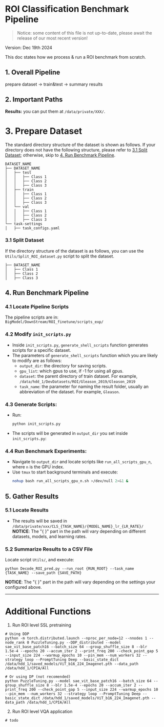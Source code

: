 # ROI Classification Benchmark Pipeline
> Notice: some content of this file is not up-to-date, please await the release of our most recent version!

Version: Dec 19th 2024

This doc states how we process & run a ROI benchmark from scratch.

## **1. Overall Pipeline**
prepare dataset -> train&test -> summary results


## **2. Important Paths**

**Results:** you can put them at `/data/private/XXX/`.


# **3. Prepare Dataset**
The standard directory structure of the dataset is shown as follows.
If your directory does not have the following structure, please refer to [3.1 Split Dataset](#31-split-dataset); otherwise, skip to [4. Run Benchmark Pipeline](#4-run-benchmark-pipeline).
```
DATASET_NAME
├── DATASET_NAME
│   ├── test
│   │   ├── Class 1
│   │   ├── Class 2
│   │   ├── Class 3
│   ├── train
│   │   ├── Class 1
│   │   ├── Class 2
│   │   ├── Class 3
│   └── val
│   │   ├── Class 1
│   │   ├── Class 2
│   │   ├── Class 3
└── task-settings
│   ├── task_configs.yaml
```


### **3.1 Split Dataset**
If the directory structure of the dataset is as follows, you can use the `Utils/Split_ROI_dataset.py` script to split the dataset.
```
├── DATASET_NAME
│   ├── Class 1
│   ├── Class 2
│   ├── Class 3
```


## **4. Run Benchmark Pipeline**

### **4.1 Locate Pipeline Scripts**  
   The pipeline scripts are in:  
   `BigModel/DownStream/ROI_finetune/scripts_exp/`


### **4.2 Modify `init_scripts.py`**
   - Inside `init_scripts.py`, `generate_shell_scripts` function generates scripts for a specific dataset.
   - The parameters of `generate_shell_scripts` function which you are likely to modify are as follows:
      * `output_dir`: the directory for saving scripts.
      * `gpu_list`: which gpus to use, if -1 for using all gpus.
      * `dataset`: the parent directory of train dataset. 
         For example, `/data/hdd_1/DevDatasets/ROI/Gleason_2019/Gleason_2019`
      * `task_name`: the parameter for naming the result folder, usually an abbreviation of the dataset. For example, `Gleason`.


### **4.3 Generate Scripts:**  
   - Run:  
     ```bash
     python init_scripts.py
     ```
   - The scripts will be generated in `output_dir` you set inside `init_scripts.py`:


### **4.4 Run Benchmark Experiments:**  
   - Navigate to `output_dir` and locate scripts like `run_all_scripts_gpu_n`, where `n` is the GPU index.
   - Use `tmux` to start background terminals and execute:  
     ```bash
     nohup bash run_all_scripts_gpu_n.sh >/dev/null 2>&1 &
     ```

## **5. Gather Results**

### **5.1 Locate Results**
- The results will be saved in `/data/private/xxx/CLS_{TASK_NAME}/{MODEL_NAME}_lr_{LR_RATE}/`
**NOTICE**: The "{ }" part in the path will vary depending on different datasets, models, and learning rates.
   

### **5.2 Summarize Results to a CSV File**

Locate script `Utils/`, and execute:
```shell
python Decode_ROI_pred.py --run_root {RUN_ROOT} --task_name {TASK_NAME} --save_path {SAVE_PATH}
```
**NOTICE**: The "{ }" part in the path will vary depending on the settings your configured above.

---
# Additional Functions

1. Run ROI level SSL pretraining

```Shell
# Using DDP
python -m torch.distributed.launch --nproc_per_node=12 --nnodes 1 --node_rank 0 PuzzleTuning.py --DDP_distributed --model sae_vit_base_patch16 --batch_size 64 --group_shuffle_size 8 --blr 1.5e-4 --epochs 20 --accum_iter 2 --print_freq 200 --check_point_gap 5 --input_size 224 --warmup_epochs 10 --pin_mem --num_workers 32 --strategy loop --PromptTuning Deep --basic_state_dict /data/hdd_1/saved_models/ViT_b16_224_Imagenet.pth --data_path /data/hdd_1/CPIA/All

# Or using DP (not recomended)
python PuzzleTuning.py --model sae_vit_base_patch16 --batch_size 64 --group_shuffle_size 8 --blr 1.5e-4 --epochs 20 --accum_iter 2 --print_freq 200 --check_point_gap 5 --input_size 224 --warmup_epochs 10 --pin_mem --num_workers 32 --strategy loop --PromptTuning Deep --basic_state_dict /data/hdd_1/saved_models/ViT_b16_224_Imagenet.pth --data_path /data/hdd_1/CPIA/All
```

2. Run ROI level VQA application

```Shell
# todo
```
